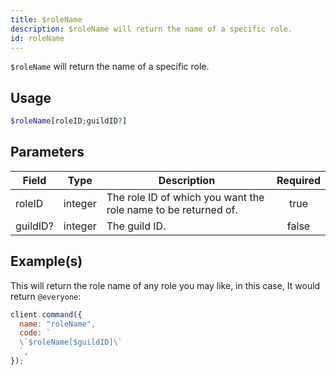 ```yaml
---
title: $roleName
description: $roleName will return the name of a specific role.
id: roleName
---
```


`$roleName` will return the name of a specific role.

## Usage

```php
$roleName[roleID;guildID?]
```

## Parameters

| Field    | Type    | Description                                                    | Required |
| -------- | ------- | -------------------------------------------------------------- | :------: |
| roleID   | integer | The role ID of which you want the role name to be returned of. |   true   |
| guildID? | integer | The guild ID.                                                  |  false   |

## Example(s)

This will return the role name of any role you may like, in this case, It would return `@everyone`:

```javascript
client.command({
  name: "roleName",
  code: `
  \`$roleName[$guildID]\`
  `,
});
```
